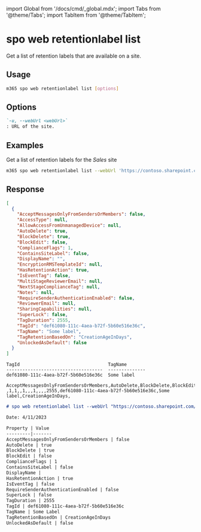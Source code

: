 <!-- DISCLAIMER: All secrets, passwords, and sensitive values in this document are examples only and not real credentials. -->
import Global from '/docs/cmd/_global.mdx';
import Tabs from '@theme/Tabs';
import TabItem from '@theme/TabItem';

# spo web retentionlabel list

Get a list of retention labels that are available on a site.

## Usage

```sh
m365 spo web retentionlabel list [options]
```

## Options

```md definition-list
`-u, --webUrl <webUrl>`
: URL of the site.
```

<Global />

## Examples

Get a list of retention labels for the _Sales_ site

```sh
m365 spo web retentionlabel list --webUrl 'https://contoso.sharepoint.com/sites/sales'
```

## Response

<Tabs>
  <TabItem value="JSON">

  ```json
  [
    {
      "AcceptMessagesOnlyFromSendersOrMembers": false,
      "AccessType": null,
      "AllowAccessFromUnmanagedDevice": null,
      "AutoDelete": true,
      "BlockDelete": true,
      "BlockEdit": false,
      "ComplianceFlags": 1,
      "ContainsSiteLabel": false,
      "DisplayName": "",
      "EncryptionRMSTemplateId": null,
      "HasRetentionAction": true,
      "IsEventTag": false,
      "MultiStageReviewerEmail": null,
      "NextStageComplianceTag": null,
      "Notes": null,
      "RequireSenderAuthenticationEnabled": false,
      "ReviewerEmail": null,
      "SharingCapabilities": null,
      "SuperLock": false,
      "TagDuration": 2555,
      "TagId": "def61080-111c-4aea-b72f-5b60e516e36c",
      "TagName": "Some label",
      "TagRetentionBasedOn": "CreationAgeInDays",
      "UnlockedAsDefault": false
    }
  ]
  ```

  </TabItem>
  <TabItem value="Text">

  ```text
  TagId                                 TagName
  ------------------------------------  --------------
  def61080-111c-4aea-b72f-5b60e516e36c  Some label
  ```

  </TabItem>
  <TabItem value="CSV">

  ```csv
  AcceptMessagesOnlyFromSendersOrMembers,AutoDelete,BlockDelete,BlockEdit,ComplianceFlags,ContainsSiteLabel,DisplayName,HasRetentionAction,IsEventTag,RequireSenderAuthenticationEnabled,SuperLock,TagDuration,TagId,TagName,TagRetentionBasedOn,UnlockedAsDefault
  ,1,1,,1,,,1,,,,2555,def61080-111c-4aea-b72f-5b60e516e36c,Some label,CreationAgeInDays,
  ```

  </TabItem>
  <TabItem value="Markdown">

  ```md
  # spo web retentionlabel list --webUrl "https://contoso.sharepoint.com/sites/sales"

  Date: 4/11/2023

  Property | Value
  ---------|-------
  AcceptMessagesOnlyFromSendersOrMembers | false
  AutoDelete | true
  BlockDelete | true
  BlockEdit | false
  ComplianceFlags | 1
  ContainsSiteLabel | false
  DisplayName | 
  HasRetentionAction | true
  IsEventTag | false
  RequireSenderAuthenticationEnabled | false
  SuperLock | false
  TagDuration | 2555
  TagId | def61080-111c-4aea-b72f-5b60e516e36c
  TagName | Some Label
  TagRetentionBasedOn | CreationAgeInDays
  UnlockedAsDefault | false
  ```

  </TabItem>
</Tabs>
